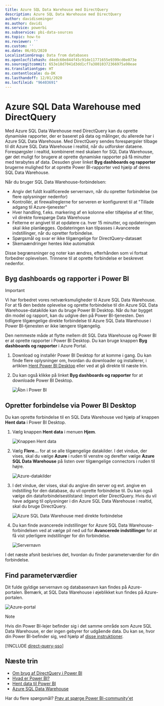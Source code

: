 ```yaml
---
title: Azure SQL Data Warehouse med DirectQuery
description: Azure SQL Data Warehouse med DirectQuery
author: davidiseminger
ms.author: davidi
ms.service: powerbi
ms.subservice: pbi-data-sources
ms.topic: how-to
ms.reviewer: ''
ms.custom: ''
ms.date: 06/03/2020
LocalizationGroup: Data from databases
ms.openlocfilehash: d4edc60e844f45c91de11771655e9399cd0e073e
ms.sourcegitcommit: 653e18d7041d3dd1cf7a38010372366975a98eae
ms.translationtype: HT
ms.contentlocale: da-DK
ms.lasthandoff: 12/01/2020
ms.locfileid: "96403691"
---
```

# <a name="azure-sql-data-warehouse-with-directquery"></a>Azure SQL Data Warehouse med DirectQuery

Med Azure SQL Data Warehouse med DirectQuery kan du oprette dynamiske rapporter, der er baseret på data og målinger, du allerede har i Azure SQL Data Warehouse. Med DirectQuery sendes forespørgsler tilbage til dit Azure SQL Data Warehouse i realtid, når du udforsker dataene. Forespørgsler i realtid, kombineret med skalaen for SQL Data Warehouse, gør det muligt for brugere at oprette dynamiske rapporter på få minutter med terabytes af data. Desuden giver linket **Byg dashboards og rapporter** brugerne mulighed for at oprette Power BI-rapporter ved hjælp af deres SQL Data Warehouse.

Når du bruger SQL Data Warehouse-forbindelsen:

* Angiv det fuldt kvalificerede servernavn, når du opretter forbindelse (se flere oplysninger nedenfor)
* Kontrollér, at firewallreglerne for serveren er konfigureret til at "Tillade adgang til Azure-tjenester"
* Hver handling, f.eks. markering af en kolonne eller tilføjelse af et filter, vil direkte forespørge Data Warehouse
* Felterne er angivet til at opdatere ca. hver 15 minutter, og opdateringen skal ikke planlægges.  Opdateringen kan tilpasses i Avancerede indstillinger, når du opretter forbindelse.
* Spørgsmål og svar er ikke tilgængelige for DirectQuery-datasæt
* Skemaændringer hentes ikke automatisk

Disse begrænsninger og noter kan ændres, efterhånden som vi fortsat forbedrer oplevelsen. Trinnene til at oprette forbindelse er beskrevet nedenfor.

## <a name="build-dashboards-and-reports-in-power-bi"></a>Byg dashboards og rapporter i Power BI

> [!Important]
> Vi har forbedret vores netværksmuligheder til Azure SQL Data Warehouse. For at få den bedste oplevelse og oprette forbindelse til din Azure SQL Data Warehouse-datakilde kan du bruge Power BI Desktop. Når du har bygget din model og rapport, kan du udgive den på Power BI-tjenesten. Den tidligere tilgængelige direkte forbindelse til Azure SQL Data Warehouse i Power BI-tjenesten er ikke længere tilgængelig.

Den nemmeste måde at flytte mellem dit SQL Data Warehouse og Power BI er at oprette rapporter i Power BI Desktop. Du kan bruge knappen **Byg dashboards og rapporter** i Azure Portal.

1. Download og installér Power BI Desktop for at komme i gang. Du kan finde flere oplysninger om, hvordan du downloader og installerer, i artiklen [Hent Power BI Desktop](../fundamentals/desktop-get-the-desktop.md) eller ved at gå direkte til næste trin.

2. Du kan også klikke på linket **Byg dashboards og rapporter** for at downloade Power BI Desktop.

    ![Åbn i Power BI](media/service-azure-sql-data-warehouse-with-direct-connect/create-reports-01.png)


## <a name="connecting-through-power-bi-desktop"></a>Opretter forbindelse via Power BI Desktop

Du kan oprette forbindelse til en SQL Data Warehouse ved hjælp af knappen **Hent data** i Power BI Desktop. 

1. Vælg knappen **Hent data** i menuen **Hjem**.  

    ![Knappen Hent data](media/service-azure-sql-data-warehouse-with-direct-connect/create-reports-02.png)

2. Vælg **Flere...** for at se alle tilgængelige datakilder. I det vindue, der vises, skal du vælge **Azure** i ruden til venstre og derefter vælge **Azure SQL Data Warehouse** på listen over tilgængelige connectors i ruden til højre.

    ![Azure-datakilder](media/service-azure-sql-data-warehouse-with-direct-connect/create-reports-03.png)

3. I det vindue, der vises, skal du angive din server og evt. angive en indstilling for den database, du vil oprette forbindelse til. Du kan også vælge din dataforbindelsestilstand: Import eller DirectQuery. Hvis du vil have adgang til oplysninger i din Azure SQL Data Warehouse i realtid, skal du bruge DirectQuery.

    ![Azure SQL Data Warehouse med direkte forbindelse](media/service-azure-sql-data-warehouse-with-direct-connect/create-reports-04.png)

4. Du kan finde avancerede indstillinger for Azure SQL Data Warehouse-forbindelsen ved at vælge pil ned ud for **Avancerede indstillinger** for at få vist yderligere indstillinger for din forbindelse.

    ![Servernavn](media/service-azure-sql-data-warehouse-with-direct-connect/create-reports-05.png)

I det næste afsnit beskrives det, hvordan du finder parameterværdier for din forbindelse. 

## <a name="finding-parameter-values"></a>Find parameterværdier

Dit fulde gyldige servernavn og databasenavn kan findes på Azure-portalen. Bemærk, at SQL Data Warehouse i øjeblikket kun findes på Azure-portalen.

![Azure-portal](media/service-azure-sql-data-warehouse-with-direct-connect/azureportal.png)

> [!NOTE]
> Hvis din Power BI-lejer befinder sig i det samme område som Azure SQL Data Warehouse, er der ingen gebyrer for udgående data. Du kan se, hvor din Power BI-befinder sig, ved hjælp af [disse instruktioner](../admin/service-admin-where-is-my-tenant-located.md).

[!INCLUDE [direct-query-sso](../includes/direct-query-sso.md)]

## <a name="next-steps"></a>Næste trin

* [Om brug af DirectQuery i Power BI](desktop-directquery-about.md)
* [Hvad er Power BI?](../fundamentals/power-bi-overview.md)  
* [Hent data til Power BI](service-get-data.md)  
* [Azure SQL Data Warehouse](/azure/sql-data-warehouse/sql-data-warehouse-overview-what-is/)

Har du flere spørgsmål? [Prøv at spørge Power BI-community'et](https://community.powerbi.com/)